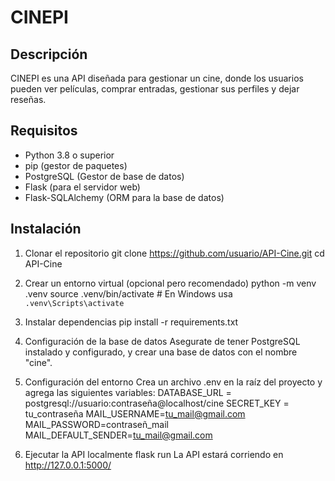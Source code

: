 # CINEPI

## Descripción
CINEPI es una API diseñada para gestionar un cine, donde los usuarios pueden ver películas, comprar entradas, gestionar sus perfiles y dejar reseñas. 

## Requisitos
- Python 3.8 o superior
- pip (gestor de paquetes)
- PostgreSQL (Gestor de base de datos)
- Flask (para el servidor web)
- Flask-SQLAlchemy (ORM para la base de datos)

## Instalación

1. Clonar el repositorio
   git clone https://github.com/usuario/API-Cine.git
   cd API-Cine

2. Crear un entorno virtual (opcional pero recomendado)
   python -m venv .venv
   source .venv/bin/activate  # En Windows usa `.venv\Scripts\activate`

3. Instalar dependencias
   pip install -r requirements.txt

4. Configuración de la base de datos
   Asegurate de tener PostgreSQL instalado y configurado, y crear una base de datos con el nombre "cine".

5. Configuración del entorno
   Crea un archivo .env en la raíz del proyecto y agrega las siguientes variables:
   DATABASE_URL = postgresql://usuario:contraseña@localhost/cine
   SECRET_KEY = tu_contraseña
   MAIL_USERNAME=tu_mail@gmail.com
   MAIL_PASSWORD=contraseñ_mail
   MAIL_DEFAULT_SENDER=tu_mail@gmail.com

6. Ejecutar la API localmente
   flask run
   La API estará corriendo en http://127.0.0.1:5000/


